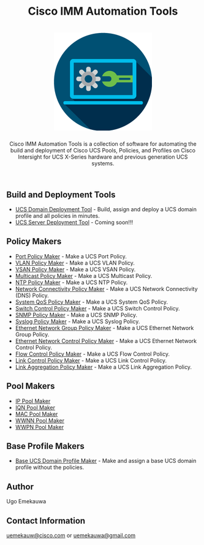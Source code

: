 <h1 align="center">Cisco IMM Automation Tools</h1>

<h1 align="center">
  <img alt="Cisco IMM Automation Tools Title Image" title="Cisco IMM Automation Tools" src="./src/assets/Cisco_IMM_Automation_Tools_Title_Graphic.png">
</h1>  

<p align="center">
  Cisco IMM Automation Tools is a collection of software for automating the build and deployment of Cisco UCS Pools, Policies, and Profiles on Cisco Intersight for UCS X-Series hardware and previous generation UCS systems.
</p>
<br>

## Build and Deployment Tools
- [UCS Domain Deployment Tool](./src/deployment_tools/ucs_domain_deployment_tool) - Build, assign and deploy a UCS domain profile and all policies in minutes.
- [UCS Server Deployment Tool](./src/deployment_tools/ucs_server_deployment_tool) - Coming soon!!!

## Policy Makers
- [Port Policy Maker](./src/policy_makers/port_policy_maker) - Make a UCS Port Policy.
- [VLAN Policy Maker](./src/policy_makers/vlan_policy_maker) - Make a UCS VLAN Policy.
- [VSAN Policy Maker](./src/policy_makers/vsan_policy_maker) - Make a UCS VSAN Policy.
- [Multicast Policy Maker](./src/policy_makers/multicast_policy_maker) - Make a UCS Multicast Policy.
- [NTP Policy Maker](./src/policy_makers/ntp_policy_maker) - Make a UCS NTP Policy.
- [Network Connectivity Policy Maker](./src/policy_makers/network_connectivity_policy_maker) - Make a UCS Network Connectivity (DNS) Policy.
- [System QoS Policy Maker](./src/policy_makers/system_qos_policy_maker) - Make a UCS System QoS Policy.
- [Switch Control Policy Maker](./src/policy_makers/switch_control_policy_maker) - Make a UCS Switch Control Policy.
- [SNMP Policy Maker](./src/policy_makers/snmp_policy_maker) - Make a UCS SNMP Policy.
- [Syslog Policy Maker](./src/policy_makers/syslog_policy_maker) - Make a UCS Syslog Policy.
- [Ethernet Network Group Policy Maker](./src/policy_makers/ethernet_network_group_policy_maker) - Make a UCS Ethernet Network Group Policy.
- [Ethernet Network Control Policy Maker](./src/policy_makers/ethernet_network_control_policy_maker) - Make a UCS Ethernet Network Control Policy.
- [Flow Control Policy Maker](./src/policy_makers/flow_control_policy_maker) - Make a UCS Flow Control Policy.
- [Link Control Policy Maker](./src/policy_makers/link_control_policy_maker) - Make a UCS Link Control Policy.
- [Link Aggregation Policy Maker](./src/policy_makers/link_aggregation_policy_maker) - Make a UCS Link Aggregation Policy.

## Pool Makers
- [IP Pool Maker](./src/policy_makers/ip_pool_maker)
- [IQN Pool Maker](./src/policy_makers/iqn_pool_maker)
- [MAC Pool Maker](./src/policy_makers/mac_pool_maker)
- [WWNN Pool Maker](./src/policy_makers/wwnn_pool_maker)
- [WWPN Pool Maker](./src/policy_makers/wwpn_pool_maker)

## Base Profile Makers
- [Base UCS Domain Profile Maker](./src/policy_makers/ucs_domain_profile_maker) - Make and assign a base UCS domain profile without the policies.

## Author
Ugo Emekauwa

## Contact Information
uemekauw@cisco.com or uemekauwa@gmail.com

